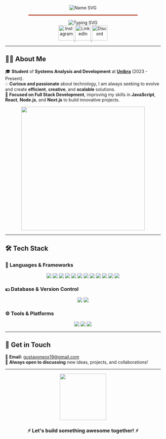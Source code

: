 <div align="center">
  <img src="https://readme-typing-svg.demolab.com?font=Fira+Code&size=40&pause=10000&color=FF5733&center=true&vCenter=true&width=700&lines=Gustavo+Henrique" alt="Name SVG" />
  <hr style="width: 70%; border: 1px solid #FF5733;" />
  <img src="https://readme-typing-svg.demolab.com?font=Fira+Code&size=28&pause=500&color=1A9AFF&center=true&vCenter=true&width=700&lines=Welcome+to+my+profile!;I'm+Gustavo+Henrique!;Full+Stack+Developer+in+progress!;Passionate+about+technology+and+innovation." alt="Typing SVG" />
</div>

<div align="center">
  <a href="https://www.instagram.com/gustavo__xp/" target="_blank">
    <img src="https://img.icons8.com/3d-fluency/50/instagram-new.png" alt="Instagram" height="50" />
  </a>
  <a href="https://www.linkedin.com/in/gustavo-henriqueqy/" target="_blank">
    <img src="https://img.icons8.com/3d-fluency/50/linkedin.png" alt="LinkedIn" height="50" />
  </a>
  <a href="https://discord.com/users/neoxrs_" target="_blank">
    <img src="https://img.icons8.com/3d-fluency/50/discord-logo.png" alt="Discord" height="50" />
  </a>
</div>

---

## 👨‍💻 **About Me**  
🎓 **Student** of **Systems Analysis and Development** at **[Unibra](https://www.unibra.edu.br/)** (2023 - Present).  
💡 **Curious and passionate** about technology, I am always seeking to evolve and create **efficient**, **creative**, and **scalable** solutions.  
🚀 **Focused on Full Stack Development**, improving my skills in **JavaScript**, **React**, **Node.js**, and **Next.js** to build innovative projects.  

<div align="center">
  <img src="https://media.giphy.com/media/f3iwJFOVOwuy7K6FFw/giphy.gif" width="400" />
</div>

---

## 🛠️ **Tech Stack**  

### 🚀 **Languages & Frameworks**  
<div align="center">
  <img src="https://img.shields.io/badge/JavaScript-%23F7DF1E.svg?style=for-the-badge&logo=javascript&logoColor=black" />
  <img src="https://img.shields.io/badge/TypeScript-%233178C6.svg?style=for-the-badge&logo=typescript&logoColor=white" />
  <img src="https://img.shields.io/badge/PHP-%23777BB4.svg?style=for-the-badge&logo=php&logoColor=white" />
  <img src="https://img.shields.io/badge/Python-%233776AB.svg?style=for-the-badge&logo=python&logoColor=white" />
  <img src="https://img.shields.io/badge/Java-%23ED8B00.svg?style=for-the-badge&logo=java&logoColor=white" />
  <img src="https://img.shields.io/badge/C-%2300599C.svg?style=for-the-badge&logo=c&logoColor=white" />
  <img src="https://img.shields.io/badge/React-%2361DAFB.svg?style=for-the-badge&logo=react&logoColor=black" />
  <img src="https://img.shields.io/badge/Node.js-%2344A154.svg?style=for-the-badge&logo=node.js&logoColor=white" />
  <img src="https://img.shields.io/badge/Next.js-%23000000.svg?style=for-the-badge&logo=next.js&logoColor=white" />
  <img src="https://img.shields.io/badge/Express.js-%23404d59.svg?style=for-the-badge&logo=express&logoColor=white" />
  <img src="https://img.shields.io/badge/Vite-%23646CFF.svg?style=for-the-badge&logo=vite&logoColor=white" />
  <img src="https://img.shields.io/badge/GitHub-%23181717.svg?style=for-the-badge&logo=github&logoColor=white" />
</div>  

### 💴️ **Database & Version Control**  
<div align="center">
  <img src="https://img.shields.io/badge/MySQL-%234479A1.svg?style=for-the-badge&logo=mysql&logoColor=white" />
  <img src="https://img.shields.io/badge/Git-%23F05032.svg?style=for-the-badge&logo=git&logoColor=white" />
</div>  

### ⚙️ **Tools & Platforms**  
<div align="center">
  <img src="https://img.shields.io/badge/Netlify-%23000000.svg?style=for-the-badge&logo=netlify&logoColor=white" />
  <img src="https://img.shields.io/badge/HTML5-%23E34F26.svg?style=for-the-badge&logo=html5&logoColor=white" />
  <img src="https://img.shields.io/badge/CSS3-%231572B6.svg?style=for-the-badge&logo=css3&logoColor=white" />
</div>

---

## 📢 **Get in Touch**  
📧 **Email:** gustavoneox19@gmail.com  
💬 **Always open to discussing** new ideas, projects, and collaborations!  

---

<div align="center">  
  <img src="https://media.giphy.com/media/jTNG3RF6EwbkpD4LZx/giphy.gif" width="150" />
  <h3>⚡ Let's build something awesome together! ⚡</h3>  
</div>

